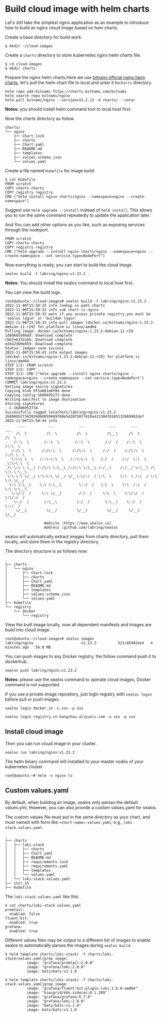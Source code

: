 # Build cloud image with helm charts

Let's still take the simplest nginx application as an example to introduce how to build an nginx cloud image based on hem charts.

Create a base directory for build work.

```shell
$ mkdir ~/cloud-images
```

Create a `charts` directory to store kubernetes nginx helm charts file.

```shell
$ cd cloud-images
$ mkdir charts
```

Prepare the nginx helm charts,Here we use [bitnami official nginx helm charts](https://bitnami.com/stack/nginx), let's pull the helm chart file to local and untar it to`charts` directory.

```shell
helm repo add bitnami https://charts.bitnami.com/bitnami
helm search repo bitnami/nginx
helm pull bitnami/nginx --version=13.2.13 -d charts/ --untar
```

**Notes:** you should install helm command tool to local host first.

Now the charts directory as follow.

```
charts/
└── nginx
    ├── Chart.lock
    ├── charts
    ├── Chart.yaml
    ├── README.md
    ├── templates
    ├── values.schema.json
    └── values.yaml
```

Create a file named `Kubefile` for image build:

```shell
$ cat Kubefile
FROM scratch
COPY charts charts
COPY registry registry
CMD ["helm install nginx charts/nginx --namespace=nginx --create-namespace"]
```

Suggest use `helm upgrade --install` instead of `helm install`, This allows you to run the same command repeatedly to update the application later.

And You can add other options as you like, such as exposing services through the nodeport.

```shell
FROM scratch
COPY charts charts
COPY registry registry
CMD ["helm upgrade --install nginx charts/nginx --namespace=nginx --create-namespace --set service.type=NodePort"]
```

Now everything is ready, you can start to build the cloud image.

```shell
sealos build -t labring/nginx:v1.23.2 .
```

**Notes:**  You should install the sealos command to local host first.

You can view the build logs.

```shell
root@ubuntu:~/cloud-images# sealos build -t labring/nginx:v1.23.2 .
2022-11-06T15:58:33 info lookup in path charts
2022-11-06T15:58:33 info sub chart is nginx
2022-11-06T15:58:33 warn if you access private registry,you must be 'sealos login' or 'buildah login'
2022-11-06T15:58:33 info pull images [docker.io/bitnami/nginx:1.23.2-debian-11-r29] for platform is linux/amd64
Pulling image: docker.io/bitnami/nginx:1.23.2-debian-11-r29
1d8866550bdd: Download complete 
cbbfe6232a5b: Download complete 
ed342369e859: Download complete 
Status: images save success
2022-11-06T15:58:43 info output images [docker.io/bitnami/nginx:1.23.2-debian-11-r29] for platform is linux/amd64
STEP 1/3: FROM scratch
STEP 2/3: COPY . .
STEP 3/3: CMD ["helm upgrade --install nginx charts/nginx --namespace=nginx --create-namespace --set service.type=NodePort"]
COMMIT labring/nginx:v1.23.2
Getting image source signatures
Copying blob 9f5a861e0f8d done  
Copying config 1b89695273 done  
Writing manifest to image destination
Storing signatures
--> 1b896952734
Successfully tagged localhost/labring/nginx:v1.23.2
1b8969527343939d60859469708e5420758f7419a421304f81b5132669982de7
2022-11-06T15:58:44 info 
      ___           ___           ___           ___       ___           ___
     /\  \         /\  \         /\  \         /\__\     /\  \         /\  \
    /::\  \       /::\  \       /::\  \       /:/  /    /::\  \       /::\  \
   /:/\ \  \     /:/\:\  \     /:/\:\  \     /:/  /    /:/\:\  \     /:/\ \  \
  _\:\~\ \  \   /::\~\:\  \   /::\~\:\  \   /:/  /    /:/  \:\  \   _\:\~\ \  \
 /\ \:\ \ \__\ /:/\:\ \:\__\ /:/\:\ \:\__\ /:/__/    /:/__/ \:\__\ /\ \:\ \ \__\
 \:\ \:\ \/__/ \:\~\:\ \/__/ \/__\:\/:/  / \:\  \    \:\  \ /:/  / \:\ \:\ \/__/
  \:\ \:\__\    \:\ \:\__\        \::/  /   \:\  \    \:\  /:/  /   \:\ \:\__\
   \:\/:/  /     \:\ \/__/        /:/  /     \:\  \    \:\/:/  /     \:\/:/  /
    \::/  /       \:\__\         /:/  /       \:\__\    \::/  /       \::/  /
     \/__/         \/__/         \/__/         \/__/     \/__/         \/__/

                  Website :https://www.sealos.io/
                  Address :github.com/labring/sealos
```

sealos will automatically extract images from charts directory, pull them locally, and store them in the registry directory.

The directory structure is as follows now:

```shell
.
├── charts
│   └── nginx
│       ├── Chart.lock
│       ├── charts
│       ├── Chart.yaml
│       ├── README.md
│       ├── templates
│       ├── values.schema.json
│       └── values.yaml
├── Kubefile
└── registry
    └── docker
        └── registry
```

View the built image locally, now all dependent manifests and images are build into cloud image.

```shell
root@ubuntu:~/cloud-images# sealos images
labring/nginx                      v1.23.2          521c85942ee4   4 minutes ago   56.8 MB
```

You can push images to any Docker registry, the follow command push it to dockerhub.

```shell
sealos push labring/nginx:v1.23.2
```

**Notes:** please use the sealos command to operate cloud images, Docker command is not supported.

If you use a private image repository, just login registry with `sealos login` before pull or push images.

```shell
sealos login docker.io -u xxx -p xxx

sealos login registry.cn-hangzhou.aliyuncs.com -u xxx -p xxx
```

## Install cloud image

Then you can run cloud image in your cluster.

```shell
sealos run labring/nginx:v1.23.2
```

The helm binary command will installed to your master nodes of your kubernetes cluster.

```shell
root@ubuntu:~# helm -n nginx ls
```

## Custom values.yaml

By default, when building an image, sealos only parses the default values.yml, However, you can also provide a custom values.yaml for sealos.

The custom values file must put in the same directory as your chart, and must named with form like `<chart-name>.values.yaml`, e.g., `loki-stack.values.yaml`.

```shell
.
├── charts
│   ├── loki-stack
│   │   ├── charts
│   │   ├── Chart.yaml
│   │   ├── README.md
│   │   ├── requirements.lock
│   │   ├── requirements.yaml
│   │   ├── templates
│   │   └── values.yaml
│   └── loki-stack.values.yaml
├── init.sh
├── Kubefile
```

The `loki-stack.values.yaml` like this:

```shell
$ cat charts/loki-stack.values.yaml
promtail:
  enabled: false
fluent-bit:
  enabled: true
grafana:
  enabled: true
```

Different values files may be output to a different list of images to enable sealos to automatically parses the images during `sealos build`.

```shell
$ helm template charts/loki-stack/ -f charts/loki-stack/values.yaml|grep image: 
          image: "grafana/promtail:2.0.0"
          image: "grafana/loki:2.0.0"
          image: bats/bats:v1.1.0

$ helm template charts/loki-stack/ -f charts/loki-stack.values.yaml|grep image: 
          image: "grafana/fluent-bit-plugin-loki:1.6.0-amd64"
          image: "kiwigrid/k8s-sidecar:0.1.209"
          image: "grafana/grafana:6.7.0"
          image: "grafana/loki:2.0.0"
          image: "bats/bats:v1.1.0"
          image: bats/bats:v1.1.0
```

